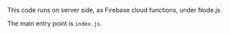 This code runs on server side, as Firebase cloud functions, under Node.js.

The main entry point is `index.js`.
